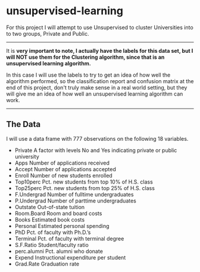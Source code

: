 # unsupervised-learning
For this project I will attempt to use Unsupervised to cluster Universities into to two groups, Private and Public.

___
It is **very important to note, I actually have the labels for this data set, but I will NOT use them for the Clustering algorithm, since that is an unsupervised learning algorithm.** 

In this case I will use the labels to try to get an idea of how well the algorithm performed, so the classification report and confusion matrix at the end of this project, don't truly make sense in a real world setting, but they will give me an idea of how well an unsupervised learning algorithm can work.
___

## The Data

I will use a data frame with 777 observations on the following 18 variables.
* Private A factor with levels No and Yes indicating private or public university
* Apps Number of applications received
* Accept Number of applications accepted
* Enroll Number of new students enrolled
* Top10perc Pct. new students from top 10% of H.S. class
* Top25perc Pct. new students from top 25% of H.S. class
* F.Undergrad Number of fulltime undergraduates
* P.Undergrad Number of parttime undergraduates
* Outstate Out-of-state tuition
* Room.Board Room and board costs
* Books Estimated book costs
* Personal Estimated personal spending
* PhD Pct. of faculty with Ph.D.’s
* Terminal Pct. of faculty with terminal degree
* S.F.Ratio Student/faculty ratio
* perc.alumni Pct. alumni who donate
* Expend Instructional expenditure per student
* Grad.Rate Graduation rate
